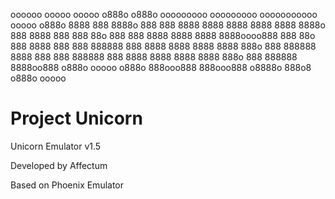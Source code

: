 oooooo  ooooo ooooo   o888o o888o  ooooooooo  ooooooooo  ooooooooooo  ooooo    o888o
 8888    888   8888o   888   888  8888       8888   8888  8888    8888  8888o   888 
 8888    888   888 88o 888   888  8888       8888   8888  8888oooo888   888 88o 888
 8888    888   888  888888   888  8888       8888   8888  8888  888o    888  888888
 8888    888   888  888888   888  8888       8888   8888  8888  888o    888  888888
  8888oo888   o888o  ooooo  o888o  888ooo888  888ooo888  o8888o  888o8 o888o  ooooo
  
# Project Unicorn

Unicorn Emulator v1.5

Developed by Affectum


Based on Phoenix Emulator
